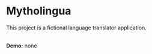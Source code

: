 <h1>Mytholingua</h1>
This project is a fictional language translator application. 
<br /><br/>

<b>Demo:</b> none <br/><br/>





